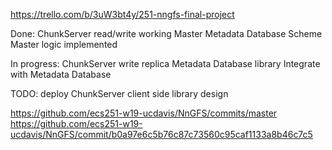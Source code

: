 <https://trello.com/b/3uW3bt4y/251-nngfs-final-project>

Done:
ChunkServer read/write working
Master Metadata Database Scheme
Master logic implemented

In progress:
ChunkServer write replica
Metadata Database library
Integrate with Metadata Database

TODO:
deploy ChunkServer
client side library design

https://github.com/ecs251-w19-ucdavis/NnGFS/commits/master
https://github.com/ecs251-w19-ucdavis/NnGFS/commit/b0a97e6c5b76c87c73560c95caf1133a8b46c7c5
